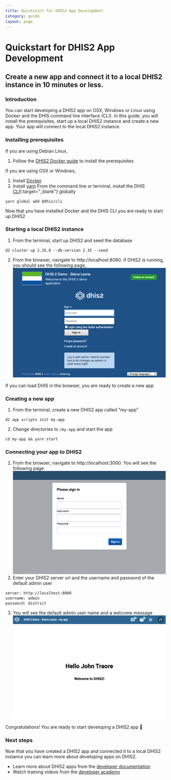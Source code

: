 ```yaml
---
title: Quickstart for DHIS2 App Development
category: guide
layout: page
---
```


# Quickstart for DHIS2 App Development

## Create a new app and connect it to a local DHIS2 instance in 10 minutes or less.

### Introduction
You can start developing a DHIS2 app on OSX, Windows or Linux using Docker and the DHIS command line interface (CLI). In this guide, you will install the prerequisites, start up a local DHIS2 instance and create a new app. Your app will connect to the local DHIS2 instance.

### Installing prerequisites
If you are using Debian Linux, 
1. Follow the [DHIS2 Docker guide](https://developers.dhis2.org/guides/dhis2-docker) to install the prerequisites

If you are using OSX or Windows,
1. Install [Docker](https://docs.docker.com/get-docker/)
3. Install [yarn](https://classic.yarnpkg.com/en/docs/install)
From the command line or terminal, install the DHIS [CLI](https://cli.dhis2.nu/#/getting-started){:target="\_blank"} globally
```
yarn global add @dhis/cli
```
Now that you have installed Docker and the DHIS CLI you are ready to start up DHIS2

### Starting a local DHIS2 instance

1. From the terminal, start up DHIS2 and seed the database
```
d2 cluster up 2.35.0 --db-version 2.35 --seed
```
2. From the browser, navigate to http://localhost:8080. If DHIS2 is running, you should see the following page,
![](../assets/quickstart_guides/image-of-login.png)

If you can load DHIS in the browser, you are ready to create a new app

### Creating a new app
1. From the terminal, create a new DHIS2 app called "my-app"
```
d2 app scripts init my-app
```
2. Change directories to `/my-app` and start the app
```
cd my-app && yarn start
```

### Connecting your app to DHIS2
1. From the browser, navigate to http://localhost:3000. You will see the following page
![](../assets/quickstart_guides/new-app-login-page.png)
2. Enter your DHIS2 server url and the username and password of the default admin user
```
server: http://localhost:8080
username: admin
password: district
```
3. You will see the default admin user name and a welcome message
![](../assets/quickstart_guides/new-app-login-success.png)

Congratulations! You are ready to start developing a DHIS2 app 🎊 

### Next steps
Now that you have created a DHIS2 app and connected it to a local DHIS2 instance you can learn more about developing apps on DHIS2. 
- Learn more about DHIS2 apps from the [developer documentation](https://docs.dhis2.org/dhis2_developer_manual/apps.html)
- Watch training videos from the [developer academy](https://www.youtube.com/playlist?list=PLo6Seh-066RynhjhnJNUITOZykA7397We)
